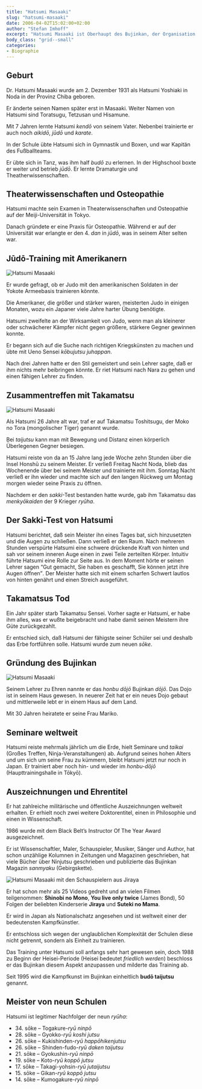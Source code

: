```yaml
---
title: "Hatsumi Masaaki"
slug: "hatsumi-masaaki"
date: 2006-04-02T15:02:00+02:00
author: "Stefan Imhoff"
excerpt: "Hatsumi Masaaki ist Oberhaupt des Bujinkan, der Organisation, die er gegründete, um die neun Schulen als Einheit zu lehren. Er ist ein hochgeachteter Mann, dem weltweit zahlreichen Ehrungen verliehen wurden."
body_class: "grid--small"
categories:
- Biographie
---
```


## Geburt

Dr. Hatsumi Masaaki wurde am 2. Dezember 1931 als Hatsumi Yoshiaki in Noda in der Provinz Chiba geboren.

Er änderte seinen Namen später erst in Masaaki. Weiter Namen von Hatsumi sind Toratsugu, Tetzusan und Hisamune.

Mit 7 Jahren lernte Hatsumi *kendō* von seinem Vater. Nebenbei trainierte er auch noch *aikidō*, *jūdō* und *karate*.

In der Schule übte Hatsumi sich in Gymnastik und Boxen, und war Kapitän des Fußballteams.

Er übte sich in Tanz, was ihm half *budō* zu erlernen. In der Highschool boxte er weiter und betrieb *jūdō*. Er lernte Dramaturgie und Theatherwissenschaften.


## Theaterwissenschaften und Osteopathie

Hatsumi machte sein Examen in Theaterwissenschaften und Osteopathie auf der Meiji-Universität in Tokyo.

Danach gründete er eine Praxis für Osteopathie. Während er auf der Universität war erlangte er den 4. *dan* in *jūdō*, was in seinem Alter selten war.


## Jūdō-Training mit Amerikanern

![Hatsumi Masaaki](/assets/images/articles/hatsumi1.jpg)

Er wurde gefragt, ob er Judo mit den amerikanischen Soldaten in der Yokote Armeebasis trainieren könnte.

Die Amerikaner, die größer und stärker waren, meisterten Judo in einigen Monaten, wozu ein Japaner viele Jahre harter Übung benötigte.

Hatsumi zweifelte an der Wirksamkeit von Judo, wenn man als kleinerer oder schwächerer Kämpfer nicht gegen größere, stärkere Gegner gewinnen konnte.

Er begann sich auf die Suche nach richtigen Kriegskünsten zu machen und übte mit Ueno Sensei *kōbujutsu juhappan*.

Nach drei Jahren hatte er den Stil gemeistert und sein Lehrer sagte, daß er ihm nichts mehr beibringen könnte. Er riet Hatsumi nach Nara zu gehen und einen fähigen Lehrer zu finden.


## Zusammentreffen mit Takamatsu

![Hatsumi Masaaki](/assets/images/articles/hatsumi2.jpg)

Als Hatsumi 26 Jahre alt war, traf er auf Takamatsu Toshitsugu, der Moko no Tora (mongolischer Tiger) genannt wurde.

Bei *taijutsu* kann man mit Bewegung und Distanz einen körperlich Überlegenen Gegner besiegen.

Hatsumi reiste von da an 15 Jahre lang jede Woche zehn Stunden über die Insel Honshū zu seinem Meister. Er verließ Freitag Nacht Noda, blieb das Wochenende über bei seinem Meister und trainierte mit ihm. Sonntag Nacht verließ er ihn wieder und machte sich auf den langen Rückweg um Montag morgen wieder seine Praxis zu öffnen.

Nachdem er den *sakki*-Test bestanden hatte wurde, gab ihm Takamatsu das *menkyōkaiden* der 9 Krieger *ryūha*.


## Der Sakki-Test von Hatsumi

Hatsumi berichtet, daß sein Meister ihn eines Tages bat, sich hinzusetzten und die Augen zu schließen. Dann verließ er den Raum. Nach mehreren Stunden verspürte Hatsumi eine schwere drückende Kraft von hinten und sah vor seinem inneren Auge einen in zwei Teile zerteilten Körper. Intuitiv führte Hatsumi eine Rolle zur Seite aus. In dem Moment hörte er seinen Lehrer sagen <q>Gut gemacht, Sie haben es geschafft, Sie können jetzt ihre Augen öffnen</q>. Der Meister hatte sich mit einem scharfen Schwert lautlos von hinten genährt und einen Streich ausgeführt.


## Takamatsus Tod

Ein Jahr später starb Takamatsu Sensei. Vorher sagte er Hatsumi, er habe ihm alles, was er wußte beigebracht und habe damit seinen Meistern ihre Güte zurückgezahlt.

Er entschied sich, daß Hatsumi der fähigste seiner Schüler sei und deshalb das Erbe fortführen solle. Hatsumi wurde zum neuen *sōke*.


## Gründung des Bujinkan

![Hatsumi Masaaki](/assets/images/articles/hatsumi3.jpg)

Seinem Lehrer zu Ehren nannte er das *honbu* *dōjō* Bujinkan *dōjō*. Das Dojo ist in seinem Haus gewesen. In neuerer Zeit hat er ein neues Dojo gebaut und mittlerweile lebt er in einem Haus auf dem Land.

Mit 30 Jahren heiratete er seine Frau Mariko.


## Seminare weltweit

Hatsumi reiste mehrmals jährlich um die Erde, hielt Seminare und *taikai* (Großes Treffen, Ninja-Veranstaltungen) ab. Aufgrund seines hohen Alters und um sich um seine Frau zu kümmern, bleibt Hatsumi jetzt nur noch in Japan. Er trainiert aber noch hin- und wieder im *honbu-dōjō* (Haupttrainingshalle in Tōkyō).


## Auszeichnungen und Ehrentitel

Er hat zahlreiche militärische und öffentliche Auszeichnungen weltweit erhalten. Er erhielt noch zwei weitere Doktorentitel, einen in Philosophie und einen in Wissenschaft.

1986 wurde mit dem Black Belt’s Instructor Of The Year Award ausgezeichnet.

Er ist Wissenschaftler, Maler, Schauspieler, Musiker, Sänger und Author, hat schon unzählige Kolumnen in Zeitungen und Magazinen geschrieben, hat viele Bücher über Ninjutsu geschrieben und publizierte das Bujinkan Magazin *sanmyaku* (Gebirgskette).

![Hatsumi Masaaki mit den Schauspielern aus Jiraya](/assets/images/articles/hatsumi4.jpg)

Er hat schon mehr als 25 Videos gedreht und an vielen Filmen teilgenommen: **Shinobi no Mono**, **You live only twice** (James Bond), 50 Folgen der beliebten Kinderserie **Jiraya** und **Suteki no Mama**.

Er wird in Japan als Nationalschatz angesehen und ist weltweit einer der bedeutensten Kampfkünstler.

Er entschloss sich wegen der unglaublichen Komplexität der Schulen diese nicht getrennt, sondern als Einheit zu trainieren.

Das Training unter Hatsumi soll anfangs sehr hart gewesen sein, doch 1988 zu Beginn der Heisei-Periode (Heisei bedeutet *friedlich werden*) beschloss er das Bujinkan diesem Aspekt anzupassen und milderte das Training ab.

Seit 1995 wird die Kampfkunst im Bujinkan einheitlich **budō taijutsu** genannt.


## Meister von neun Schulen

Hatsumi ist legitimer Nachfolger der neun *ryūha*:

- 34\. sōke – Togakure-*ryū* *ninpō*
- 28\. sōke – Gyokko-*ryū* *koshi jutsu*
- 26\. sōke – Kukishinden-*ryū* *happōhikenjutsu*
- 26\. sōke – Shinden-fudo-*ryū* *daken taijutsu*
- 21\. sōke – Gyokushin-*ryū* *ninpō*
- 19\. sōke – Koto-*ryū* *koppō jutsu*
- 17\. sōke – Takagi-yohsin-*ryū* *jutaijutsu*
- 15\. sōke – Gikan-*ryū* *koppō jutsu*
- 14\. sōke – Kumogakure-*ryū* *ninpō*
